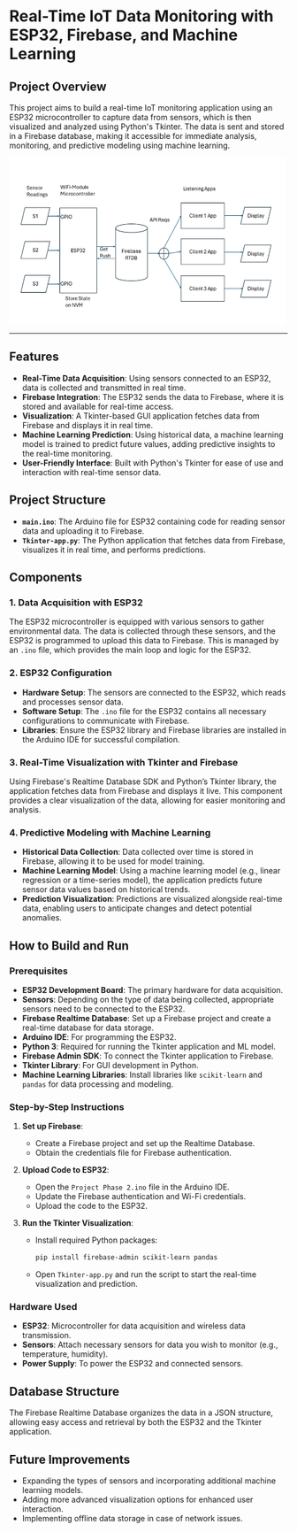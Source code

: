 # Real-Time IoT Data Monitoring with ESP32, Firebase, and Machine Learning

## Project Overview

This project aims to build a real-time IoT monitoring application using an ESP32 microcontroller to capture data from sensors, which is then visualized and analyzed using Python's Tkinter. The data is sent and stored in a Firebase database, making it accessible for immediate analysis, monitoring, and predictive modeling using machine learning. 

<img src="./diagram.png" alt="System Architecture" width="500" height="300">

---

## Features

- **Real-Time Data Acquisition**: Using sensors connected to an ESP32, data is collected and transmitted in real time.
- **Firebase Integration**: The ESP32 sends the data to Firebase, where it is stored and available for real-time access.
- **Visualization**: A Tkinter-based GUI application fetches data from Firebase and displays it in real time.
- **Machine Learning Prediction**: Using historical data, a machine learning model is trained to predict future values, adding predictive insights to the real-time monitoring.
- **User-Friendly Interface**: Built with Python's Tkinter for ease of use and interaction with real-time sensor data.

## Project Structure

- **`main.ino`**: The Arduino file for ESP32 containing code for reading sensor data and uploading it to Firebase.
- **`Tkinter-app.py`**: The Python application that fetches data from Firebase, visualizes it in real time, and performs predictions.

## Components

### 1. Data Acquisition with ESP32
   The ESP32 microcontroller is equipped with various sensors to gather environmental data. The data is collected through these sensors, and the ESP32 is programmed to upload this data to Firebase. This is managed by an `.ino` file, which provides the main loop and logic for the ESP32.

### 2. ESP32 Configuration
   - **Hardware Setup**: The sensors are connected to the ESP32, which reads and processes sensor data. 
   - **Software Setup**: The `.ino` file for the ESP32 contains all necessary configurations to communicate with Firebase. 
   - **Libraries**: Ensure the ESP32 library and Firebase libraries are installed in the Arduino IDE for successful compilation.

### 3. Real-Time Visualization with Tkinter and Firebase
   Using Firebase's Realtime Database SDK and Python’s Tkinter library, the application fetches data from Firebase and displays it live. This component provides a clear visualization of the data, allowing for easier monitoring and analysis.

### 4. Predictive Modeling with Machine Learning
   - **Historical Data Collection**: Data collected over time is stored in Firebase, allowing it to be used for model training.
   - **Machine Learning Model**: Using a machine learning model (e.g., linear regression or a time-series model), the application predicts future sensor data values based on historical trends.
   - **Prediction Visualization**: Predictions are visualized alongside real-time data, enabling users to anticipate changes and detect potential anomalies.

## How to Build and Run

### Prerequisites

- **ESP32 Development Board**: The primary hardware for data acquisition.
- **Sensors**: Depending on the type of data being collected, appropriate sensors need to be connected to the ESP32.
- **Firebase Realtime Database**: Set up a Firebase project and create a real-time database for data storage.
- **Arduino IDE**: For programming the ESP32.
- **Python 3**: Required for running the Tkinter application and ML model.
- **Firebase Admin SDK**: To connect the Tkinter application to Firebase.
- **Tkinter Library**: For GUI development in Python.
- **Machine Learning Libraries**: Install libraries like `scikit-learn` and `pandas` for data processing and modeling.

### Step-by-Step Instructions

1. **Set up Firebase**: 
   - Create a Firebase project and set up the Realtime Database.
   - Obtain the credentials file for Firebase authentication.

2. **Upload Code to ESP32**:
   - Open the `Project Phase 2.ino` file in the Arduino IDE.
   - Update the Firebase authentication and Wi-Fi credentials.
   - Upload the code to the ESP32.

3. **Run the Tkinter Visualization**:
   - Install required Python packages:
     ```bash
     pip install firebase-admin scikit-learn pandas
     ```
   - Open `Tkinter-app.py` and run the script to start the real-time visualization and prediction.

### Hardware Used

- **ESP32**: Microcontroller for data acquisition and wireless data transmission.
- **Sensors**: Attach necessary sensors for data you wish to monitor (e.g., temperature, humidity).
- **Power Supply**: To power the ESP32 and connected sensors.

## Database Structure

The Firebase Realtime Database organizes the data in a JSON structure, allowing easy access and retrieval by both the ESP32 and the Tkinter application.

## Future Improvements

- Expanding the types of sensors and incorporating additional machine learning models.
- Adding more advanced visualization options for enhanced user interaction.
- Implementing offline data storage in case of network issues.
